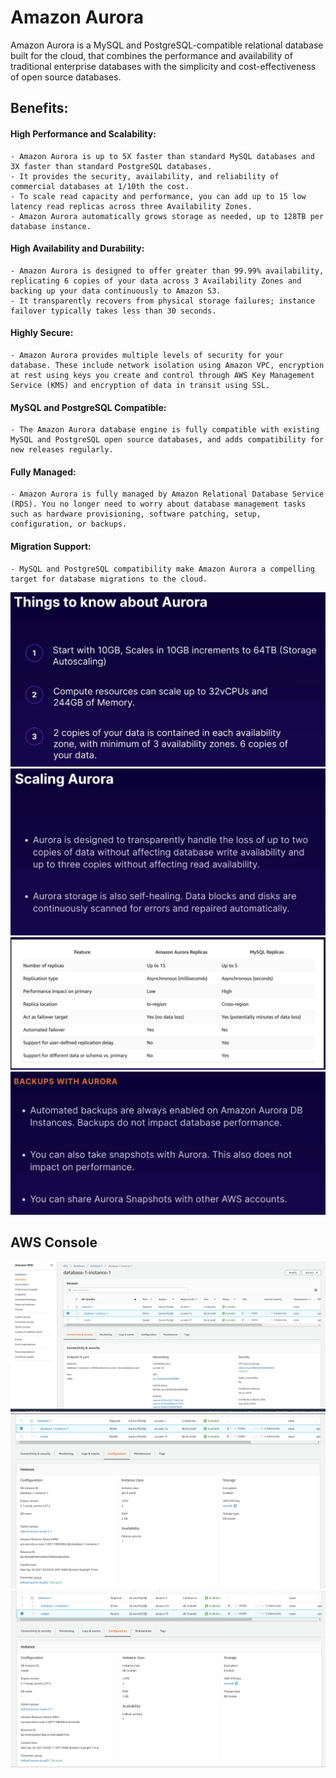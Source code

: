 # Amazon Aurora

Amazon Aurora is a MySQL and PostgreSQL-compatible relational database built for the cloud, that combines the performance and availability of traditional enterprise databases with the simplicity and cost-effectiveness of open source databases.

## Benefits:

#### High Performance and Scalability:
    - Amazon Aurora is up to 5X faster than standard MySQL databases and 3X faster than standard PostgreSQL databases.
    - It provides the security, availability, and reliability of commercial databases at 1/10th the cost.
    - To scale read capacity and performance, you can add up to 15 low latency read replicas across three Availability Zones.
    - Amazon Aurora automatically grows storage as needed, up to 128TB per database instance. 
  
#### High Availability and Durability:
    - Amazon Aurora is designed to offer greater than 99.99% availability, replicating 6 copies of your data across 3 Availability Zones and backing up your data continuously to Amazon S3.
    - It transparently recovers from physical storage failures; instance failover typically takes less than 30 seconds.

#### Highly Secure:
    - Amazon Aurora provides multiple levels of security for your database. These include network isolation using Amazon VPC, encryption at rest using keys you create and control through AWS Key Management Service (KMS) and encryption of data in transit using SSL.

#### MySQL and PostgreSQL Compatible:
    - The Amazon Aurora database engine is fully compatible with existing MySQL and PostgreSQL open source databases, and adds compatibility for new releases regularly.

#### Fully Managed:
    - Amazon Aurora is fully managed by Amazon Relational Database Service (RDS). You no longer need to worry about database management tasks such as hardware provisioning, software patching, setup, configuration, or backups.

#### Migration Support:
    - MySQL and PostgreSQL compatibility make Amazon Aurora a compelling target for database migrations to the cloud.


![Aurora](Aurora-1.PNG)
![Aurora](Aurora-2.PNG)
![Aurora](Aurora-3.PNG)
![Aurora](Aurora-4.PNG)

## AWS Console
![Alt Aurora](Aurora-db-1.PNG)
![Aurora](Aurora-db-2.PNG)
![Aurora](Aurora-db-3.PNG)